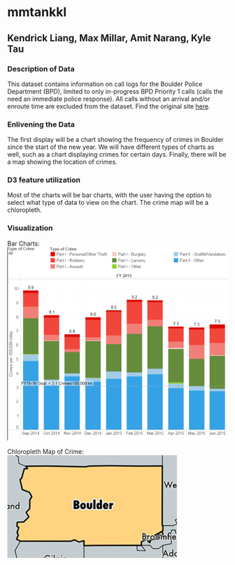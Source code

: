 # mmtankkl

## Kendrick Liang, Max Millar, Amit Narang, Kyle Tau

### Description of Data
This dataset contains information on call logs for the Boulder Police Department (BPD), limited to only in-progress BPD Priority 1 calls (calls the need an immediate police response). All calls without an arrival and/or enroute time are excluded from the dataset.
Find the original site [here](https://bouldercolorado.gov/open-data/police-call-logs/?fbclid=IwAR0qYdtuUYRmVWEbGcCuOfpPVmA9RiyVWCm5WLbDVmLEha84Va-RGOXoJZg).

### Enlivening the Data
The first display will be a chart showing the frequency of crimes in Boulder since the start of the new year. We will have different types of charts as well, such as a chart displaying crimes for certain days. Finally, there will be a map showing the location of crimes.

### D3 feature utilization
Most of the charts will be bar charts, with the user having the option to select what type of data to view on the chart.
The crime map will be a chloropleth.

### Visualization
Bar Charts:  
![Bar chart](https://github.com/kyletau67/mmtankkl/blob/master/doc/crime.PNG)

Chloropleth Map of Crime:  
![Chloropleth Map of Crime](https://github.com/kyletau67/mmtankkl/blob/master/doc/boulder.PNG)
